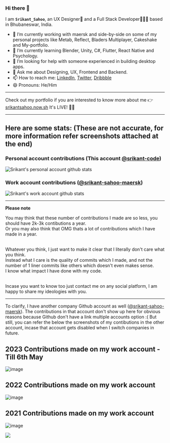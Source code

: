 ### Hi there 👋

I am **`Srikant_Sahoo`**, an UX Designer🎨 and a Full Stack Developer👨🏻‍💻 based in Bhubaneswar, India.
- 🔭 I’m currently working with maersk and side-by-side on some of my personal projects like Metab, Reflect, Bladers Multiplayer, Cakeshake and My-portfolio.
- 🌱 I’m currently learning Blender, Unity, C#, Flutter, React Native and Psychology. 
- 🤔 I’m looking for help with someone experienced in building desktop apps. 
- 💬 Ask me about Designing, UX, Frontend and Backend.
- 📫 How to reach me: [LinkedIn](https://linkedin.com/in/srikant-design), [Twitter](https://twitter.com/srikant_design), [Dribbble](https://dribbble.com/srikant_design)
- 😄 Pronouns: He/Him
---

Check out my portfolio if you are interested to know more about me 👉[srikantsahoo.now.sh](https://srikantsahoo.now.sh) It's LIVE! 🔴😃

---

## Here are some stats: (These are not accurate, for more information refer screenshots attached at the end)
### Personal account contributions (This account [@srikant-code](https://github.com/srikant-code))
![Srikant's personal account github stats](https://github-readme-stats.vercel.app/api?username=srikant-code&show_icons=true&theme=dracula&count_private=true&include_all_commits=true)
### Work account contributions ([@srikant-sahoo-maersk](https://github.com/srikant-sahoo-maersk))
![Srikant's work account github stats](https://github-readme-stats.vercel.app/api?username=srikant-sahoo-maersk&show_icons=true&theme=dracula&count_private=true&include_all_commits=true)

---

**Please note** 

You may think that these number of contributions I made are so less, you should have 2k-3k contibutions a year. 
<br/>Or you may also think that OMG thats a lot of contributions which I have made in a year. 

<br/>Whatever you think, I just want to make it clear that I literally don't care what you think. 
<br/>Instead what I care is the quality of commits which I made, and not the number of 1 liner commits like others which doesn't even makes sense. 
<br/>I know what impact I have done with my code. 

<br/>Incase you want to know too just contact me on any social platform, I am happy to share my ideologies with you.

---

To clarify, I have another company Github account as well ([@srikant-sahoo-maersk](https://github.com/srikant-sahoo-maersk)). The contributions in that account don't show up here for obvious reasons because Github don't have a link multiple accounts option :(
But still, you can refer the below the screenshots of my contibutions in the other account, incase that account gets disabled when I switch companies in future.

## 2023 Contributions made on my work account - Till 6th May
![image](https://user-images.githubusercontent.com/46858011/236696360-daed9ad4-b8ee-4b62-9ca8-af7a4a51cc48.png)

## 2022 Contributions made on my work account 
![image](https://user-images.githubusercontent.com/46858011/236696335-712acfd1-e9de-4b5c-a4e8-55cbc63b355b.png)

## 2021 Contributions made on my work account 
![image](https://user-images.githubusercontent.com/46858011/236696314-59527a3c-127c-47cf-8f70-1461ac66d48a.png)

![](https://komarev.com/ghpvc/?username=srikant-code&color=brightgreen)  
<!--[![Hits](https://hits.seeyoufarm.com/api/count/incr/badge.svg?url=https%3A%2F%2Fgithub.com%2Fsrikant-code&count_bg=%2379C83D&title_bg=%23555555&icon=&icon_color=%23E7E7E7&title=profile+visits&edge_flat=false)](https://hits.seeyoufarm.com)-->
  
<!--[![Top Langs](https://github-readme-stats.vercel.app/api/top-langs/?username=srikant-code)](https://github.com/anuraghazra/github-readme-stats)-->
<!---

**Note** : The below Stats are counted after Decemeber 2020. Earlier contributions are not included.  


[![Srikant's wakatime stats](https://github-readme-stats.vercel.app/api/wakatime?username=@srikantsahoo)](https://wakatime.com/@srikantsahoo)  -->

<!--<img
  src="https://cr-ss-service.azurewebsites.net/api/ScreenShot?widget=portfolio&username=srikant-code&dates=false&style=--item-bg-color:%23f00;--item-border-radius:10px"
/><img
  src="https://cr-ss-service.azurewebsites.net/api/ScreenShot?widget=summary&username=srikant-code&badges=2&show-avatar=true&style=--header-bg-color:%23000;--border-radius:10px;&width=150"
/>
-->
<!--
**srikant-code/srikant-code** is a ✨ _special_ ✨ repository because its `README.md` (this file) appears on your GitHub profile.

Here are some ideas to get you started:
- 👯 I’m looking to collaborate on ...
- ⚡ Fun fact: ...
-->
